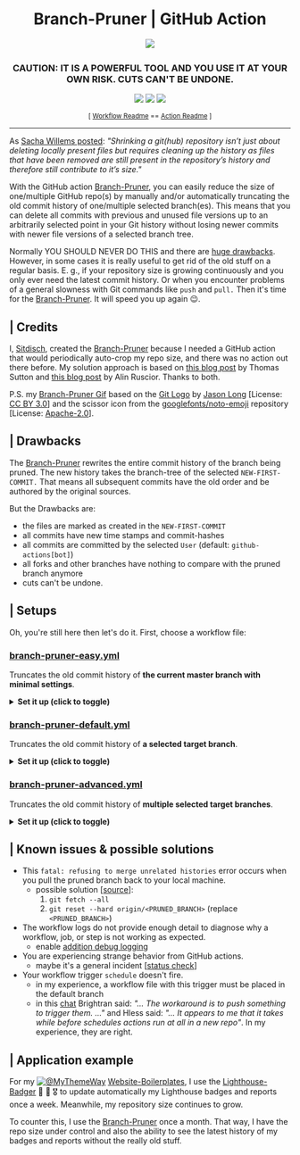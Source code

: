 <h1 align="center">Branch-Pruner | GitHub Action</h1>
<p align="center"><img src="https://repository-images.githubusercontent.com/352585084/3bae0d80-bb12-11eb-86c4-c420ef0fec71"/></p>
<h3 align="center">CAUTION: IT IS A POWERFUL TOOL AND YOU USE IT AT YOUR OWN RISK. CUTS CAN'T BE UNDONE.</h3>
<p align="center">
<img src="https://img.shields.io/github/repo-size/myactionway/branch-pruner-action?label=RepoSize" />
<a title="Check it out" target="_blank" href="https://github.com/myactionway/branch-pruner-action/blob/master/LICENSE.txt"><img src="https://img.shields.io/github/license/myactionway/branch-pruner-action?label=License" /></a>
<a title="Check it out" target="_blank" href="https://github.com/MyActionWay/branch-pruner-action/releases"><img src="https://img.shields.io/github/v/release/myactionway/branch-pruner-action?label=LastRelease" /></a>
</p>
<small><p align="center">[ <a title="Check it out" target="_blank" href="https://github.com/myactionway/branch-pruner-workflows">Workflow Readme</a> == <a title="Check it out" target="_blank" href="https://github.com/myactionway/branch-pruner-action">Action Readme</a> ]</p></small>
<hr>

As [Sacha Willems posted](https://www.saschawillems.de/blog/2017/09/10/how-to-shrink-down-a-github-repository/ "Go there"): <i>"Shrinking a git(hub) repository isn’t just about deleting locally present files but requires cleaning up the history as files that have been removed are still present in the repository’s history and therefore still contribute to it’s size."</i>

With the GitHub action [Branch-Pruner](https://github.com/myactionway/branch-pruner-action "Get it"), you can easily reduce the size of one/multiple GitHub repo(s) by manually and/or automatically truncating the old commit history of one/multiple selected branch(es). This means that you can delete all commits with previous and unused file versions up to an arbitrarily selected point in your Git history without losing newer commits with newer file versions of a selected branch tree.

Normally YOU SHOULD NEVER DO THIS and there are [huge drawbacks](#-drawbacks "Go there"). However, in some cases it is really useful to get rid of the old stuff on a regular basis. E.&nbsp;g., if your repository size is growing continuously and you only ever need the latest commit history. Or when you encounter problems of a general slowness with Git commands like `push` and `pull.` Then it's time for the [Branch-Pruner](https://github.com/myactionway/branch-pruner-action "Get it"). It will speed you up again :wink:.

## | Credits

I, [Sitdisch](https://github.com/sitdisch "Visit me"), created the [Branch-Pruner](https://github.com/myactionway/branch-pruner-action "Get it") because I needed a GitHub action that would periodically auto-crop my repo size, and there was no action out there before. My solution approach is based on [this blog post](https://passingcuriosity.com/2017/truncating-git-history/ "Go there") by Thomas Sutton and [this blog post](https://www.cognizantsoftvision.com/blog/tips-for-improving-git-performance/ "Go there") by Alin Ruscior. Thanks to both.

P.S. my [Branch-Pruner Gif](https://repository-images.githubusercontent.com/352585084/3bae0d80-bb12-11eb-86c4-c420ef0fec71) based on the [Git Logo](https://git-scm.com/downloads/logos "Get it") by [Jason Long](https://twitter.com/jasonlong) [License: [CC&nbsp;BY&nbsp;3.0](https://creativecommons.org/licenses/by/3.0/)] and the scissor icon from the [googlefonts/noto-emoji](https://github.com/googlefonts/noto-emoji "Go there") repository [License: [Apache-2.0](https://github.com/googlefonts/noto-emoji/blob/main/LICENSE)].

## | Drawbacks

The [Branch-Pruner](https://github.com/myactionway/branch-pruner-action "Get it") rewrites the entire commit history of the branch being pruned. The new history takes the branch-tree of the selected `NEW-FIRST-COMMIT.` That means all subsequent commits have the old order and be authored by the original sources.

But the Drawbacks are:
* the files are marked as created in the `NEW-FIRST-COMMIT`
* all commits have new time stamps and commit-hashes
* all commits are committed by the selected `User` (default: `github-actions[bot]`)
* all forks and other branches have nothing to compare with the pruned branch anymore
* cuts can't be undone.

## | Setups

Oh, you're still here then let's do it. First, choose a workflow file:

### [branch-pruner-easy.yml](https://github.com/MyActionWay/branch-pruner-workflows/blob/master/.github/workflows/branch-pruner-easy.yml "Get it")
Truncates the old commit history of <b>the current master branch with minimal settings</b>.

<details><summary><b>Set it up (click to toggle)</b></summary>

1. add the [branch-pruner-easy.yml](https://github.com/MyActionWay/branch-pruner-workflows/blob/master/.github/workflows/branch-pruner-easy.yml "Get it") workflow file to a repository
	* it has to be the target repository where you want to prune the master branch (this is not the case with the other workflow files)
	* the path has to be `.github/workflows/branch-pruner-easy.yml`
2. create a new encrypted repository secret [[procedure](https://docs.github.com/en/actions/reference/encrypted-secrets#creating-encrypted-secrets-for-a-repository "Learn how")]
	* give the secret a name e.&nbsp;g. `BRANCH_PRUNER_TOKEN`
	* the value of the secret must be the value of the personal access token for the repository where you want to prune the master branch
		* [procedure for creating a personal access token](https://docs.github.com/en/github/authenticating-to-github/creating-a-personal-access-token "Learn how")
		* select only the minimum scopes and permissions required e.&nbsp;g. repo and workflow
	* add the secret to the same repository where you added this workflow file
3. adapt your [branch-pruner-easy.yml](https://github.com/MyActionWay/branch-pruner-workflows/blob/master/.github/workflows/branch-pruner-easy.yml "Get it") file
	* for manual triggers
		* you don't have to adjust anything in the workflow file; just use it
			* [procedure for manually running a workflow on GitHub](https://docs.github.com/en/actions/managing-workflow-runs/manually-running-a-workflow#running-a-workflow-on-github "Learn how")
				<img src="https://raw.githubusercontent.com/sitdisch/cloud/master/images/branchpruner_minimal_manual_inputs.png" />
			* [procedure for manually running a workflow using the GitHub CLI](https://docs.github.com/en/actions/managing-workflow-runs/manually-running-a-workflow#running-a-workflow-using-github-cli)
			* [procedure for manually running a workflow using the REST API](https://docs.github.com/en/actions/managing-workflow-runs/manually-running-a-workflow#running-a-workflow-using-the-rest-api)
	* for all other triggers
		* adapt this section
			```yml
			##############################################################
			# DEFINE YOUR INPUTS AND TRIGGERS IN THE FOLLOWING
			##############################################################

			# INPUTS as environmental variables (env)
			env:
				NEW_FIRST_COMMIT: # e.g. commit-hash or HEAD~N etc.
				TOKEN_NAME: # target token name e.g. 'BRANCH_PRUNER_TOKEN'
			
			# TRIGGERS
			on:
			#	push:
			#	schedule:
			#		- cron: '00 23 28 * *'
			```
		* CONSIDER:
			* INPUTS:
				* you only have to define `NEW_FIRST_COMMIT` and `TOKEN_NAME`;
				* `NEW-FIRST-COMMIT`: choose it carefully; E.&nbsp;g., `HEAD~N` is really useful for autonomously truncating commits on a regular basis. However, know what you are doing. `HEAD~N` or `HEAD^N` may be not the commits you're targeting. For more information about `HEAD~N` and `HEAD^N` look e.&nbsp;g. [here](https://stackoverflow.com/questions/2221658/whats-the-difference-between-head-and-head-in-git "Go there").
				* `TOKEN_NAME`: never enter the actual value of the personal access token
			* TRIGGERS:
				* `schedule`:
					* e.&nbsp;g. `cron: '00 23 28 * *'` executes the [Branch-Pruner](https://github.com/myactionway/branch-pruner-action "Get it") every 28th day of a month at 23:00
					* you can check your inputs [here](https://crontab.guru/ "Go there")
			* hidden defaults (changeable with the other workflow files):
				* target repository & branch: repository with this workflow file and master branch
				* user settings:
					* user who commit: github-actions[bot]
					* user e-mail address: 41898282+github-actions[bot]@users.noreply.github.com

That's it. Happy pruning.

</details><p>

### [branch-pruner-default.yml](https://github.com/MyActionWay/branch-pruner-workflows/blob/master/.github/workflows/branch-pruner-default.yml "Get it")
Truncates the old commit history of <b>a selected target branch</b>.

<details><summary><b>Set it up (click to toggle)</b></summary>

1. add the [branch-pruner-default.yml](https://github.com/MyActionWay/branch-pruner-workflows/blob/master/.github/workflows/branch-pruner-default.yml "Get it") workflow file to a repository
	* it doesn't have to be the repository you want to prune; e.&nbsp;g., you can simply [fork](https://github.com/myactionway/branch-pruner-workflows/fork "fork it") the `myactionway/branch-pruner-workflows` repository
		* CONSIDER: with a forked repository, you need to confirm that you want to use a workflow before you can actually use it (repo menu > actions tab > push the button)
	* the path has to be `.github/workflows/branch-pruner-default.yml`
2. create a new encrypted repository secret [[procedure](https://docs.github.com/en/actions/reference/encrypted-secrets#creating-encrypted-secrets-for-a-repository "Learn how")]
	* give the secret a name e.&nbsp;g. `BRANCH_PRUNER_TOKEN`
	* the value of the secret must be the value of the personal access token for the repository where you want to prune a branch
		* [procedure for creating a personal access token](https://docs.github.com/en/github/authenticating-to-github/creating-a-personal-access-token "Learn how")
		* select only the minimum scopes and permissions required e.&nbsp;g. repo and workflow
	* add the secret to the same repository where you added this workflow file
3. adapt your [branch-pruner-default.yml](https://github.com/MyActionWay/branch-pruner-workflows/blob/master/.github/workflows/branch-pruner-default.yml "Get it") file
	* for manual triggers
		* you don't have to adjust anything in the workflow file; just use it
			* [procedure for manually running a workflow on GitHub](https://docs.github.com/en/actions/managing-workflow-runs/manually-running-a-workflow#running-a-workflow-on-github "Learn how")
				<img src="https://raw.githubusercontent.com/sitdisch/cloud/master/images/branchpruner_manual_inputs.png" />
			* [procedure for manually running a workflow using the GitHub CLI](https://docs.github.com/en/actions/managing-workflow-runs/manually-running-a-workflow#running-a-workflow-using-github-cli)
			* [procedure for manually running a workflow using the REST API](https://docs.github.com/en/actions/managing-workflow-runs/manually-running-a-workflow#running-a-workflow-using-the-rest-api)
	* for all other triggers
		* adapt this section
			```yml
			##############################################################
			# DEFINE YOUR INPUTS AND TRIGGERS IN THE FOLLOWING
			##############################################################

			# INPUTS as environmental variables (env)
			env:
				NEW_FIRST_COMMIT: # e.g. commit-hash or HEAD~N etc.
				TOKEN_NAME: # target token name e.g. 'BRANCH_PRUNER_TOKEN'
				REPOSITORY: # target repository e.g. 'dummy/mytargetrepo'
				BRANCH: # branch to be pruned e.g 'master'
				USER_NAME: # user who should commit e.g. 'dummy'
				USER_EMAIL: # e.g. 'dummy@gmail.com'
			
			# TRIGGERS
			on:
			#	push:
			#	schedule:
			#		- cron: '00 23 28 * *'
			```
		* CONSIDER:
			* INPUTS:
				* you only have to define `NEW_FIRST_COMMIT` and `TOKEN_NAME`; if any other input is blank, one of these default values will be used instead
					```yml
					DEFAULT_REPOSITORY: ${{ github.repository }} # repo with this file
					DEFAULT_BRANCH: 'master'
					DEFAULT_USER_NAME: 'github-actions[bot]'
					DEFAULT_USER_EMAIL: '41898282+github-actions[bot]@users.noreply.github.com'
					```
				* `NEW-FIRST-COMMIT`: choose it carefully; E.&nbsp;g., `HEAD~N` is really useful for autonomously truncating commits on a regular basis. However, know what you are doing. `HEAD~N` or `HEAD^N` may be not the commits you're targeting. For more information about `HEAD~N` and `HEAD^N` look e.&nbsp;g. [here](https://stackoverflow.com/questions/2221658/whats-the-difference-between-head-and-head-in-git "Go there").
				* `TOKEN_NAME`: never enter the actual value of the personal access token
			* TRIGGERS:
				* `schedule`:
					* e.&nbsp;g. `cron: '00 23 28 * *'` executes the [Branch-Pruner](https://github.com/myactionway/branch-pruner-action "Get it") every 28th day of a month at 23:00
					* you can check your inputs [here](https://crontab.guru/ "Go there")

That's it. Happy pruning.

</details><p>

### [branch-pruner-advanced.yml](https://github.com/MyActionWay/branch-pruner-workflows/blob/master/.github/workflows/branch-pruner-advanced.yml "Get it")
Truncates the old commit history of <b>multiple selected target branches</b>.

<details><summary><b>Set it up (click to toggle)</b></summary>

1. add the [branch-pruner-advanced.yml](https://github.com/MyActionWay/branch-pruner-workflows/blob/master/.github/workflows/branch-pruner-advanced.yml "Get it") workflow file to a repository
	* it doesn't have to be a repository where you want to prune branches; e.&nbsp;g., you can simply [fork](https://github.com/myactionway/branch-pruner-workflows/fork "fork it") the `myactionway/branch-pruner-workflows` repository
		* CONSIDER: with a forked repository, you need to confirm that you want to use a workflow before you can actually use it (repo menu > actions tab > push the button)
	* the path has to be `.github/workflows/branch-pruner-advanced.yml`
2. create new encrypted repository secrets [[procedure](https://docs.github.com/en/actions/reference/encrypted-secrets#creating-encrypted-secrets-for-a-repository "Learn how")]
	* give the secrets names e.&nbsp;g. `BRANCH_PRUNER_TOKEN_1` and `BRANCH_PRUNER_TOKEN_2`
	* the values of the secrets must be the values of the personal access tokens for the target repositories where you want prune branches
		* [procedure for creating a personal access token](https://docs.github.com/en/github/authenticating-to-github/creating-a-personal-access-token "Learn how")
		* select only the minimum scopes and permissions required e.&nbsp;g. repo and workflow
	* add the secrets to the same repository where you added this workflow file
3. adapt your [branch-pruner-advanced.yml](https://github.com/MyActionWay/branch-pruner-workflows/blob/master/.github/workflows/branch-pruner-advanced.yml "Get it") file
	* define your defaults
		```yml
		##############################################################
		# DEFINE YOUR DEFAULTS (INPUTS & TRIGGERS) IN THE FOLLOWING
		##############################################################

		# INPUTS as environmental variables (env)
		env:
			TOKEN_NAME: # target token name e.g. 'BRANCH_PRUNER_TOKEN_1'
			REPOSITORY: # target repository e.g. 'dummy/mytargetrepo_1'
			USER_NAME: # user who should commit e.g. 'dummy'
			USER_EMAIL: # e.g. 'dummy@gmail.com'

		# TRIGGERS
		on:
		#	push:
		#	schedule:
		#		- cron: '00 23 28 * *'
			workflow_dispatch:
		```
		* CONSIDER:
			* INPUTS:
				* `TOKEN_NAME`: never enter the actual value of the personal access token
				* all inputs except `TOKEN_NAME` have predefined values; you can, but you don't have to overwrite them
					```yml
					# Predefined values
					REPOSITORY: ${{ github.repository }} # repo with this file
					USER_NAME: 'github-actions[bot]'
					USER_EMAIL: '41898282+github-actions[bot]@users.noreply.github.com'
					```
			* TRIGGERS:
				* `schedule`:
					* e.&nbsp;g. `cron: '00 23 28 * *'` executes the [Branch-Pruner](https://github.com/myactionway/branch-pruner-action "Get it") every 28th day of a month at 23:00
					* you can check your inputs [here](https://crontab.guru/ "Go there")
				* `workflow_dispatch`:
					* no predefined inputs; the `env` defined in this workflow file are used instead when this trigger is triggered
					* [procedure for manually running a workflow on GitHub](https://docs.github.com/en/actions/managing-workflow-runs/manually-running-a-workflow#running-a-workflow-on-github "Learn how")
					* [procedure for manually running a workflow using the GitHub CLI](https://docs.github.com/en/actions/managing-workflow-runs/manually-running-a-workflow#running-a-workflow-using-github-cli)
					* [procedure for manually running a workflow using the REST API](https://docs.github.com/en/actions/managing-workflow-runs/manually-running-a-workflow#running-a-workflow-using-the-rest-api)<p>
	* define your settings for the different target branches
		```yml
		##############################################################
		# FIRST TARGET BRANCH | DEFINE YOUR ENV IN THE FOLLOWING
		##############################################################
		-	NAME: 'Pruning Branch 1'
			NEW_FIRST_COMMIT: 'HEAD~40'
			BRANCH: 'master'
		#	TOKEN_NAME:
		#	REPOSITORY:
		#	USER_NAME:
		#	USER_EMAIL:
		##############################################################
		# SECOND TARGET BRANCH | DEFINE YOUR ENV IN THE FOLLOWING
		##############################################################
		-	NAME: 'Pruning Branch 2'
			NEW_FIRST_COMMIT: 'HEAD^20'
			BRANCH: 'dev'
		#	TOKEN_NAME: # e.g. 'BRANCH_PRUNER_TOKEN_2'
		#	REPOSITORY: # e.g. 'dummy/mytargetrepo_2'
		#	USER_NAME:
		#	USER_EMAIL:
		##############################################################
		# THIRD TARGET BRANCH | FEEL FREE TO ADD MORE TARGET BRANCHES
		# ...
		```
		* CONSIDER: 
			* you just have to define `NAME`, `NEW_FIRST_COMMIT` and `BRANCH` for each target branch; if you do not define any of the other inputs, your predefined defaults will be used instead
			* only a maximum of <b>256 target branches</b> per workflow run is possible [[GitHub restriction](https://docs.github.com/en/actions/reference/workflow-syntax-for-github-actions#jobsjob_idstrategymatrix "Go there")]

That's it. Happy audits.

</details><p>

## | Known issues & possible solutions

* This `fatal: refusing to merge unrelated histories` error occurs when you pull the pruned branch back to your local machine.
	* possible solution [[source](https://stackoverflow.com/questions/1125968/how-do-i-force-git-pull-to-overwrite-local-files "Go there")]:
		1. `git fetch --all`
		2. `git reset --hard origin/<PRUNED_BRANCH>` (replace `<PRUNED_BRANCH>`)
* The workflow logs do not provide enough detail to diagnose why a workflow, job, or step is not working as expected.
	* enable [addition debug logging](https://docs.github.com/en/actions/managing-workflow-runs/enabling-debug-logging)
* You are experiencing strange behavior from GitHub actions.
	* maybe it's a general incident [[status check](https://www.githubstatus.com/ "Check it")]
* Your workflow trigger `schedule` doesn't fire.
	* in my experience, a workflow file with this trigger must be placed in the default branch
	* in this [chat](https://github.community/t/schedule-workflows-missing/17653/3 "Go there") Brightran said: <i>"... The workaround is to push something to trigger them. ..."</i> and Hless said: <i>"... It appears to me that it takes while before schedules actions run at all in a new repo"</i>. In my experience, they are right.

## | Application example

For my <a href="https://github.com/mythemeway" title="Explore this" target="_blank"><img src="https://avatars.githubusercontent.com/u/52597090?s=60&amp;v=4" alt="@MyThemeWay" size="25" height="25" width="25" class="avatar "></img></a> [Website-Boilerplates](https://github.com/mythemeway "Go there"), I use the [Lighthouse-Badger](https://github.com/myactionway/lighthouse-badger-action "Get it") :badger: :tokyo_tower: :medal_military: to update automatically my Lighthouse badges and reports once a week. Meanwhile, my repository size continues to grow.

To counter this, I use the [Branch-Pruner](https://github.com/myactionway/branch-pruner-action "Get it") once a month. That way, I have the repo size under control and also the ability to see the latest history of my badges and reports without the really old stuff.
